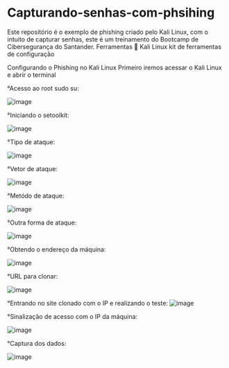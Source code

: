 # Capturando-senhas-com-phsihing
Este repositório é o exemplo de phishing criado pelo Kali Linux, com o intuito de capturar senhas, este é um treinamento do Bootcamp de Cibersegurança do Santander.
Ferramentas 🔧
Kali Linux
kit de ferramentas de configuração

Configurando o Phishing no Kali Linux
Primeiro iremos acessar o Kali Linux e abrir o terminal

°Acesso ao root sudo su:

![image](https://github.com/user-attachments/assets/19dec3a8-53c4-4857-b6a4-e8449d94da5a)

°Iniciando o setoolkit:

![image](https://github.com/user-attachments/assets/37e51d94-9a68-477f-87c5-c4ceba443901)

°Tipo de ataque: 

![image](https://github.com/user-attachments/assets/1dd4b717-73b0-476b-ac53-0095def346f0)

°Vetor de ataque:

![image](https://github.com/user-attachments/assets/e09955b8-f02c-4561-bfc6-d8c2d88089ed)

°Metódo de ataque:

![image](https://github.com/user-attachments/assets/704d68e6-7f1d-4d31-b16d-097e4e6197df)

°Outra forma de ataque:

![image](https://github.com/user-attachments/assets/83b41865-ab5a-45fb-8299-3518109226e1)

°Obtendo o endereço da máquina:

![image](https://github.com/user-attachments/assets/00c24f17-cf15-471b-9a02-bf5ff64b57aa)

°URL para clonar:

![image](https://github.com/user-attachments/assets/92f0ed0c-32d7-4001-b047-94baeafa77dc)

°Entrando no site clonado com o IP e realizando o teste:
![image](https://github.com/user-attachments/assets/d9beafe4-6d92-406c-b4d1-e1dcf7d95132)

°Sinalização de acesso com o IP da máquina:

![image](https://github.com/user-attachments/assets/3477308c-6b68-4e17-ab04-a1a24edee7ab)

°Captura dos dados:

![image](https://github.com/user-attachments/assets/8e5a7942-5752-4657-9d5d-f6728097abcc)
